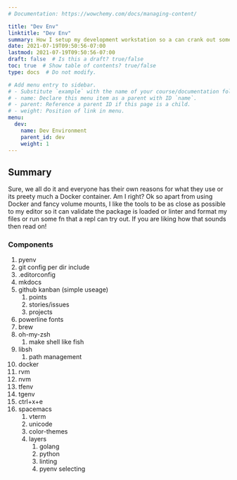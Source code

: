 ```yaml
---
# Documentation: https://wowchemy.com/docs/managing-content/

title: "Dev Env"
linktitle: "Dev Env"
summary: How I setup my development workstation so a can crank out some code with ideal workflow, less futzing, and more coding.
date: 2021-07-19T09:50:56-07:00
lastmod: 2021-07-19T09:50:56-07:00
draft: false  # Is this a draft? true/false
toc: true  # Show table of contents? true/false
type: docs  # Do not modify.

# Add menu entry to sidebar.
# - Substitute `example` with the name of your course/documentation folder.
# - name: Declare this menu item as a parent with ID `name`.
# - parent: Reference a parent ID if this page is a child.
# - weight: Position of link in menu.
menu:
  dev:
    name: Dev Environment
    parent_id: dev
    weight: 1
---
```


## Summary

Sure, we all do it and everyone has their own reasons for what they use or its preety much a Docker container.
Am I right? Ok so apart from using Docker and fancy volume mounts, I like the tools to be as close as possible
to my editor so it can validate the package is loaded or linter and format my files or run some fn that a repl
can try out. If you are liking how that sounds then read on!

### Components

1. pyenv
1. git config per dir include
1. .editorconfig
1. mkdocs
1. github kanban (simple useage)
   1.	points
	 1. stories/issues
   1. projects
1. powerline fonts
1. brew
1. oh-my-zsh
   1. make shell like fish
1. libsh
   1. path management
1. docker
1. rvm
1. nvm
1. tfenv
1. tgenv
1. ctrl+x+e
1. spacemacs
   1. vterm
   1. unicode
   1. color-themes
   1. layers
      1. golang
      1. python
      1. linting
      1. pyenv selecting
